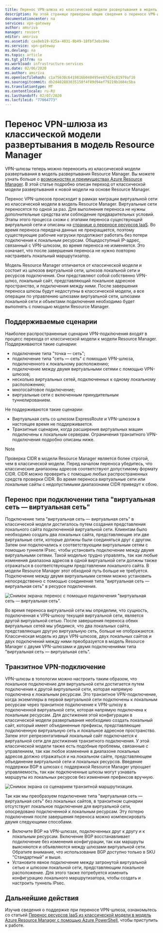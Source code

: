 ```yaml
---
title: Перенос VPN-шлюза из классической модели развертывания в модель Resource Manager | Документация Майкрософт
description: На этой странице приведены общие сведения о переносе VPN-шлюза из классической модели развертывания в модель Resource Manager.
documentationcenter: na
services: vpn-gateway
author: amsriva
manager: rossort
editor: amsriva
ms.assetid: caa8eb19-825a-4031-8b49-18fbf3ebc04e
ms.service: vpn-gateway
ms.devlang: na
ms.topic: article
ms.tgt_pltfrm: na
ms.workload: infrastructure-services
ms.date: 02/06/2020
ms.author: amsriva
ms.openlocfilehash: c1a75630c6419816b048495ee87d24c81979af16
ms.sourcegitcommit: db2d402883035150f4f89d94ef79219b1604c5ba
ms.translationtype: MT
ms.contentlocale: ru-RU
ms.lasthandoff: 02/07/2020
ms.locfileid: "77064773"
---
```

# <a name="vpn-gateway-classic-to-resource-manager-migration"></a>Перенос VPN-шлюза из классической модели развертывания в модель Resource Manager
VPN-шлюзы теперь можно переносить из классической модели развертывания в модель развертывания Resource Manager. Вы можете узнать больше о [возможностях и преимуществах Azure Resource Manager](../azure-resource-manager/management/overview.md). В этой статье подробно описан переход от классической модели развертывания к новой модели на основе Resource Manager. 

Перенос VPN-шлюзов происходит в рамках миграции виртуальной сети из классической модели в модель Resource Manager. Виртуальные сети переносятся по одной за раз. Для выполнения переноса не нужны дополнительные средства или соблюдение предварительных условий. Этапы этого процесса схожи с этапами переноса существующей виртуальной сети и описаны на [странице о переносе ресурсов IaaS](../virtual-machines/windows/migration-classic-resource-manager-ps.md). Во время переноса передача данных не прекращается, поэтому существующие рабочие нагрузки продолжают работать без потери подключения к локальным ресурсам. Общедоступный IP-адрес, связанный с VPN-шлюзом, во время переноса не изменяется. Это означает, что после завершения переноса не нужно повторно настраивать локальный маршрутизатор.  

Модель Resource Manager отличается от классической модели и состоит из шлюзов виртуальной сети, шлюзов локальной сети и ресурсов подключения. Они представляют собой собственно VPN-шлюз, локальный сайт, представляющий локальное адресное пространство, и подключения между ними. После завершения переноса шлюзы будут недоступны в классической модели, а все операции по управлению шлюзами виртуальной сети, шлюзами локальной сети и объектами подключения необходимо будет выполнять с помощью модели Resource Manager.

## <a name="supported-scenarios"></a>Поддерживаемые сценарии
Наиболее распространенные сценарии VPN-подключения входят в процесс перехода от классической модели к модели Resource Manager. Поддерживаются такие сценарии:

* подключение типа "точка — сеть";
* подключение типа "сеть — сеть" с помощью VPN-шлюза, подключенного к локальному расположению;
* подключение между двумя виртуальными сетями с помощью VPN-шлюзов;
* несколько виртуальных сетей, подключенных к одному локальному расположению;
* многосайтовое подключение;
* виртуальные сети с включенным принудительным туннелированием.

Не поддерживаются такие сценарии:  

* Виртуальная сеть со шлюзом ExpressRoute и VPN-шлюзом в настоящее время не поддерживается.
* Транзитные сценарии, когда расширения виртуальных машин подключены к локальным серверам. Ограничения транзитного VPN-подключения подробно описаны ниже.

> [!NOTE]
> Проверка CIDR в модели Resource Manager является более строгой, чем в классической модели. Перед началом переноса убедитесь, что классические диапазоны адресов соответствуют допустимому формату CIDR. CIDR можно проверить с помощью любых распространенных средств проверки CIDR. Во время переноса виртуальные сети или локальные сайты с недопустимыми диапазонами CIDR приведут к сбою.
> 
> 

## <a name="vnet-to-vnet-connectivity-migration"></a>Перенос при подключении типа "виртуальная сеть — виртуальная сеть"
Подключение типа "виртуальная сеть — виртуальная сеть" в классической модели достигалось путем создания представления локального сайта подключенной виртуальной сети. Клиентам было необходимо создать два локальных сайта, представляющие эти две виртуальные сети, которые должны были соединяться друг с другом. Затем они подключались к соответствующим виртуальным сетям с помощью туннеля IPsec, чтобы установить подключение между двумя виртуальными сетями. Такой моделью трудно управлять, так как любые изменения диапазона адресов в одной виртуальной сети должны также отражаться в соответствующем представлении локального сайта. В модели Resource Manager этот обходной путь больше не требуется. Подключение между двумя виртуальными сетями можно установить непосредственно с помощью соединения типа "виртуальная сеть — виртуальная сеть" в ресурсе подключения. 

![Снимок экрана: перенос с помощью подключения "виртуальная сеть — виртуальная сеть".](./media/vpn-gateway-migration/migration1.png)

Во время переноса виртуальной сети мы определим, что сущность, подключенная к VPN-шлюзу текущей виртуальной сети, является другой виртуальной сетью. После завершения переноса обеих виртуальных сетей мы убедимся, что два локальных сайта, представляющих другую виртуальную сеть, больше не отображаются. Классическая модель из двух VPN-шлюзов, двух локальных сайтов и двух подключений между ними преобразуется в модель Resource Manager с двумя VPN-шлюзами и двумя подключениями типа "виртуальная сеть — виртуальная сеть".

## <a name="transit-vpn-connectivity"></a>Транзитное VPN-подключение
VPN-шлюзы в топологии можно настроить таким образом, что локальное подключение для виртуальной сети достигается путем подключения к другой виртуальной сети, которая напрямую подключена к локальным ресурсам. Это транзитное VPN-подключение, когда экземпляры в первой виртуальной сети подключены к локальным ресурсам через транзитное подключение к VPN-шлюзу в подключенной виртуальной сети, которая напрямую подключена к локальным ресурсам. Для достижения этой конфигурации в классической модели развертывания необходимо создать локальный сайт, который имеет объединенные префиксы, представляющие подключенную виртуальную сеть и локальное адресное пространство. Затем этот репрезентативный локальный сайт подключается к виртуальной сети для достижения транзитного подключения. У этой классической модели также есть подобные проблемы, связанные с управлением, так как любое изменение в диапазоне локальных адресов должно отражаться и на локальном сайте, представляющем объединение виртуальной сети и локальных ресурсов. Введение поддержки BGP в шлюзах с поддержкой Resource Manager упрощает управляемость, так как подключенные шлюзы могут узнавать маршруты из локальных ресурсов без изменения префиксов вручную.

![Снимок экрана со сценарием транзитной маршрутизации.](./media/vpn-gateway-migration/migration2.png)

Так как мы преобразуем подключение типа "виртуальная сеть — виртуальная сеть" без локальных сайтов, в транзитном сценарии отсутствует локальное подключение для виртуальной сети, опосредовано подключенной к локальным ресурсам. Эту потерю подключения после завершения переноса можно компенсировать двумя следующими способами. 

* Включите BGP на VPN-шлюзах, подключенных друг к другу и к локальным ресурсам. Включение BGP восстанавливает подключение без изменения конфигурации, так как маршруты выясняются и объявляются между шлюзами виртуальной сети. Обратите внимание, что использование BGP доступно только в SKU "Стандартный" и выше.
* Установите явное подключение между затронутой виртуальной сетью и шлюзом локальной сети, представляющим локальное расположение. Для этого также потребуется изменить конфигурацию локального маршрутизатора, чтобы создать и настроить туннель IPsec.

## <a name="next-steps"></a>Дальнейшие действия
Изучив сведения о поддержке при переносе VPN-шлюза, ознакомьтесь со статьей [Перенос ресурсов IaaS из классической модели в модель Azure Resource Manager с помощью Azure PowerShell](../virtual-machines/windows/migration-classic-resource-manager-ps.md), чтобы приступить к работе.

